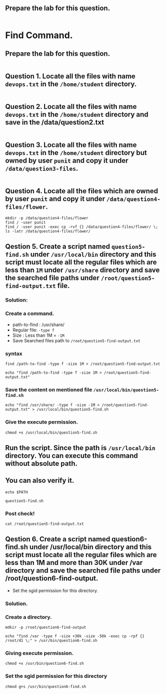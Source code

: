 ## Prepare the lab for this question.
```

```
# Find Command.


## Prepare the lab for this question.
```

```
## Question 1. Locate all the files with name `devops.txt` in the `/home/student` directory.
```

```

## Question 2. Locate all the files with name `devops.txt` in the `/home/student` directory and save in the /data/question2.txt
```

```

## Question 3. Locate all the files with name `devops.txt` in the `/home/student` directory but owned by user `punit` and copy it under `/data/question3-files`.
```

```

## Question 4. Locate all the files which are owned by user `punit` and copy it under `/data/question4-files/flower`.
```
mkdir -p /data/question4-files/flower 
find / -user punit 
find / -user punit -exec cp -rvf {} /data/question4-files/flower/ \;
ls -latr /data/question4-files/flower/

```

## Qestion 5. Create a script named `question5-find.sh` under `/usr/local/bin` directory and this script must locate all the regular files which are less than `1M` under `/usr/share` directory and save the searched file paths under `/root/question5-find-output.txt` file.

### Solution:
### Create a command.

- path-to-find : /usr/share/
- Regular file: `-type f`
- Size : Less than 1M = `-1M`
- Save Searched files path to `/root/question5-find-output.txt`

### syntax
```
find /path-to-find -type f -size 1M > /root/question5-find-output.txt
```

```
echo "find /path-to-find -type f -size 1M > /root/question5-find-output.txt"
```
### Save the content on mentioned file `/usr/local/bin/question5-find.sh`
```
echo "find /usr/share/ -type f -size -1M > /root/question5-find-output.txt" > /usr/local/bin/question5-find.sh
```
### Give the execute permission.
```
chmod +x /usr/local/bin/question5-find.sh
```
## Run the script. Since the path is `/usr/local/bin` directory. You can execute this command without absolute path. 
## You can also verify it.
```
echo $PATH
```
```
question5-find.sh
```
### Post check!
```
cat /root/question5-find-output.txt
```




## Qestion 6. Create a script named question6-find.sh under /usr/local/bin directory and this script must locate all the regular files which are less than 1M and more than 30K under /var directory and save the searched file paths under /root/question6-find-output.
- Set the sgid permission for this directory.

### Solution.

### Create a directory.
```
mdkir -p /root/question6-find-output
```

```
echo "find /var -type f -size +30k -size -50k -exec cp -rpf {} /root/d1 \;" > /usr/bin/question6-find.sh
```

### Giving execute permission.
```
chmod +x /usr/bin/question6-find.sh
```

### Set the sgid permission for this directory
```
chmod g+s /usr/bin/question6-find.sh
```



